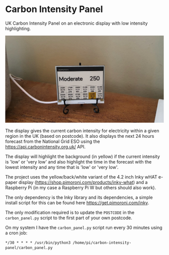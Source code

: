 # Carbon Intensity Panel

UK Carbon Intensity Panel on an electronic display with low intensity highlighting.

![Carbon Intensity Panel](https://github.com/IncanusUK/carbon-intensity-panel/blob/main/display.jpg)

The display gives the current carbon intensity for electricity within a given region in the UK (based on postcode). It also displays the next 24 hours forecast from the National Grid ESO using the https://api.carbonintensity.org.uk/ API. 

The display will highlight the background (in yellow) if the current intensity is 'low' or 'very low' and also highlight the time in the forecast with the lowest intensity and any time that is 'low' or 'very low'.

The project uses the yellow/back/white variant of the 4.2 inch Inky wHAT e-paper display (https://shop.pimoroni.com/products/inky-what) and a Raspberry Pi (in my case a Raspberry Pi W but others should also work).

The only dependency is the Inky library and its dependencies, a simple install script for this can be found here https://get.pimoroni.com/inky.

The only modification required is to update the ```POSTCODE``` in the ```carbon_panel.py``` script to the first part of your own postcode. 

On my system I have the ```carbon_panel.py``` script run every 30 minutes using a cron job:
```
*/30 * * * * /usr/bin/python3 /home/pi/carbon-intensity-panel/carbon_panel.py
```
